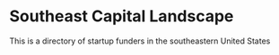 # Southeast Capital Landscape

This is a directory of startup funders in the southeastern United States
